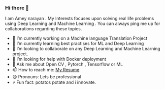 ### Hi there 👋

<!--
**gd1m3y/gd1m3y** is a ✨ _special_ ✨ repository because its `README.md` (this file) appears on your GitHub profile.
-->
I am Amey narayan . My Interests focuses upon solving real life problems using Deep Learning and Machine Learning . You can always ping me up for collaborations regarding these topics.

- 🔭 I’m currently working on a Machine language Translation Project
- 🌱 I’m currently learning best practises for ML and Deep Learning
- 👯 I’m looking to collaborate on any Deep Learning and Machine Learning project.
- 🤔 I’m looking for help with Docker deployment
- 💬 Ask me about Open CV , Pytorch , Tensorflow or ML
- 📫 How to reach me: [My Resume](https://drive.google.com/file/d/1qsDyaxrkPwpq5WtZvG3MIMhflY6xpClg/view?usp=sharing)
- 😄 Pronouns: Lets be professional
- ⚡ Fun fact: potatos potate and i innovate.

